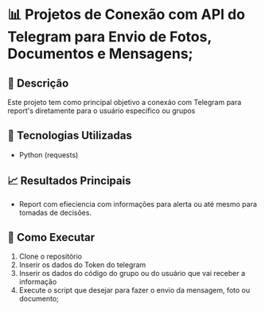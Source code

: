 # 📊 Projetos de Conexão com API do Telegram para Envio de Fotos, Documentos e Mensagens; 

## 📝 Descrição  
Este projeto tem como principal objetivo a conexáo com Telegram para report's diretamente para o usuário especifico ou grupos  

## 🔧 Tecnologias Utilizadas  
- Python (requests)

## 📈 Resultados Principais  
- Report com efieciencia com informações para alerta ou até mesmo para tomadas de decisões.  

## 🚀 Como Executar  
1. Clone o repositório  
2. Inserir os dados do Token do telegram
3. Inserir os dados do código do grupo ou do usuário que vai receber a informação
4. Execute o script que desejar para fazer o envio da mensagem, foto ou documento;  
